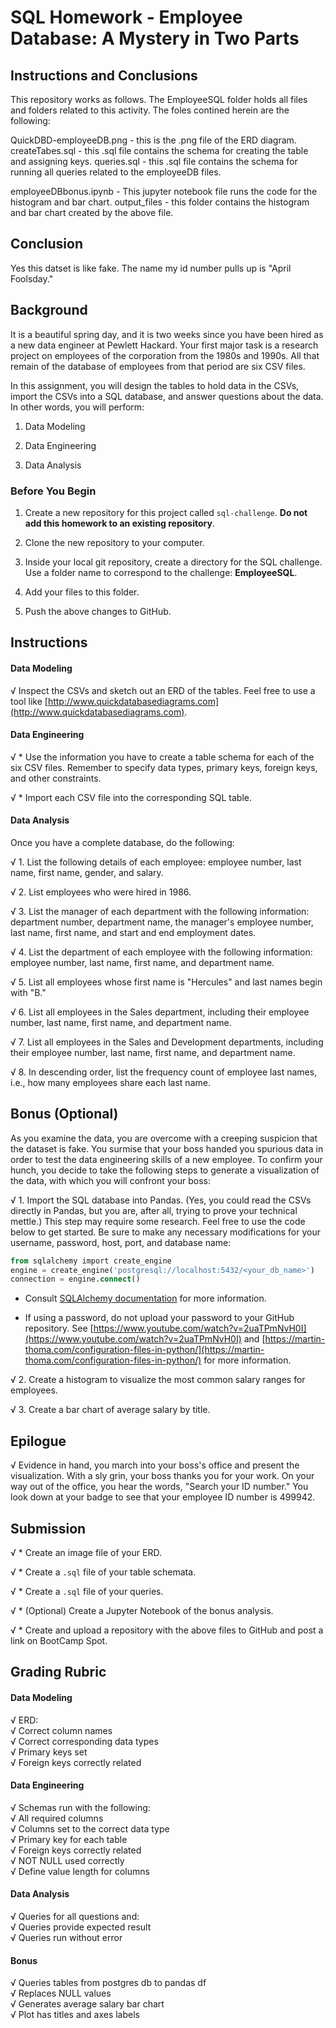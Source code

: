 # SQL Homework - Employee Database: A Mystery in Two Parts

## Instructions and Conclusions
This repository works as follows. The EmployeeSQL folder holds all files and folders related to this activity. The foles contined herein are the following:

QuickDBD-employeeDB.png - this is the .png file of the ERD diagram.
createTabes.sql - this .sql file contains the schema for creating the table and assigning keys.
queries.sql - this .sql file contains the schema for running all queries related to the employeeDB files.

employeeDBbonus.ipynb - This jupyter notebook file runs the code for the histogram and bar chart.
output_files - this folder contains the histogram and bar chart created by the above file.

## Conclusion
Yes this datset is like fake. The name my id number pulls up is "April Foolsday."

## Background

It is a beautiful spring day, and it is two weeks since you have been hired as a new data engineer at Pewlett Hackard. Your first major task is a research project on employees of the corporation from the 1980s and 1990s. All that remain of the database of employees from that period are six CSV files.

In this assignment, you will design the tables to hold data in the CSVs, import the CSVs into a SQL database, and answer questions about the data. In other words, you will perform:

1. Data Modeling

2. Data Engineering

3. Data Analysis

### Before You Begin

1. Create a new repository for this project called `sql-challenge`. **Do not add this homework to an existing repository**.

2. Clone the new repository to your computer.

3. Inside your local git repository, create a directory for the SQL challenge. Use a folder name to correspond to the challenge: **EmployeeSQL**.

4. Add your files to this folder.

5. Push the above changes to GitHub.

## Instructions

#### Data Modeling

√ Inspect the CSVs and sketch out an ERD of the tables. Feel free to use a tool like [http://www.quickdatabasediagrams.com](http://www.quickdatabasediagrams.com).

#### Data Engineering

√ * Use the information you have to create a table schema for each of the six CSV files. Remember to specify data types, primary keys, foreign keys, and other constraints.

√ * Import each CSV file into the corresponding SQL table.

#### Data Analysis

Once you have a complete database, do the following:

√ 1. List the following details of each employee: employee number, last name, first name, gender, and salary.

√ 2. List employees who were hired in 1986.

√ 3. List the manager of each department with the following information: department number, department name, the manager's employee number, last name, first name, and start and end employment dates.

√ 4. List the department of each employee with the following information: employee number, last name, first name, and department name.

√ 5. List all employees whose first name is "Hercules" and last names begin with "B."

√ 6. List all employees in the Sales department, including their employee number, last name, first name, and department name.

√ 7. List all employees in the Sales and Development departments, including their employee number, last name, first name, and department name.

√ 8. In descending order, list the frequency count of employee last names, i.e., how many employees share each last name.

## Bonus (Optional)

As you examine the data, you are overcome with a creeping suspicion that the dataset is fake. You surmise that your boss handed you spurious data in order to test the data engineering skills of a new employee. To confirm your hunch, you decide to take the following steps to generate a visualization of the data, with which you will confront your boss:

√ 1. Import the SQL database into Pandas. (Yes, you could read the CSVs directly in Pandas, but you are, after all, trying to prove your technical mettle.) This step may require some research. Feel free to use the code below to get started. Be sure to make any necessary modifications for your username, password, host, port, and database name:

   ```sql
   from sqlalchemy import create_engine
   engine = create_engine('postgresql://localhost:5432/<your_db_name>')
   connection = engine.connect()
   ```

* Consult [SQLAlchemy documentation](https://docs.sqlalchemy.org/en/latest/core/engines.html#postgresql) for more information.

* If using a password, do not upload your password to your GitHub repository. See [https://www.youtube.com/watch?v=2uaTPmNvH0I](https://www.youtube.com/watch?v=2uaTPmNvH0I) and [https://martin-thoma.com/configuration-files-in-python/](https://martin-thoma.com/configuration-files-in-python/) for more information.

√ 2. Create a histogram to visualize the most common salary ranges for employees.

√ 3. Create a bar chart of average salary by title.

## Epilogue

√ Evidence in hand, you march into your boss's office and present the visualization. With a sly grin, your boss thanks you for your work. On your way out of the office, you hear the words, "Search your ID number." You look down at your badge to see that your employee ID number is 499942.

## Submission

√ * Create an image file of your ERD.

√ * Create a `.sql` file of your table schemata.

√ * Create a `.sql` file of your queries.

√ * (Optional) Create a Jupyter Notebook of the bonus analysis.

√ * Create and upload a repository with the above files to GitHub and post a link on BootCamp Spot.
  
## Grading Rubric

#### Data Modeling
√ ERD:  
√ Correct column names  
√ Correct corresponding data types  
√ Primary keys set  
√ Foreign keys correctly related  

#### Data Engineering
√ Schemas run with the following:  
√ All required columns  
√ Columns set to the correct data type  
√ Primary key for each table  
√ Foreign keys correctly related  
√ NOT NULL used correctly  
√ Define value length for columns  

#### Data Analysis
√ Queries for all questions and:  
√ Queries provide expected result  
√ Queries run without error  

#### Bonus
√ Queries tables from postgres db to pandas df  
√ Replaces NULL values  
√ Generates average salary bar chart  
√ Plot has titles and axes labels  
